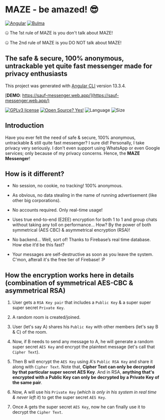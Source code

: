 # MAZE - be amazed! 😎

[![Angular](https://img.shields.io/badge/Angular-DD0031?style=for-the-badge&logo=angular&logoColor=white)](https://angular.io/)
[![Bulma](https://img.shields.io/badge/Bulma-00D1B2?style=for-the-badge&logo=bulma&logoColor=white)](https://bulma.io/)

🤐 The 1st rule of MAZE is you don't talk about MAZE!

🤐 The 2nd rule of MAZE is you DO NOT talk about MAZE!

## The  safe & secure, 100% anonymous, untrackable yet quite fast messenger made for privacy enthusiasts

This project was generated with [Angular CLI](https://github.com/angular/angular-cli) version 13.3.4.

[**DEMO**: https://sauf-messenger.web.app/](https://sauf-messenger.web.app/)

[![GPLv3 license](https://img.shields.io/badge/License-GPLv3-blue.svg?style=for-the-badge)](http://perso.crans.org/besson/LICENSE.html)
[![Open Source? Yes!](https://img.shields.io/badge/Open_Source%3F-Yes!-blue?style=for-the-badge&logo=gitHub&logoColor=white)](https://opensource.com/resources/what-open-source/)
![Language](https://img.shields.io/github/languages/top/dusk196/maze-messenger?style=for-the-badge)
![Size](https://img.shields.io/github/languages/code-size/dusk196/maze-messenger?style=for-the-badge)

## Introduction

Have you ever felt the need of safe & secure, 100% anonymous, untrackable & still quite fast messenger? I sure did! Personally, I take privacy very seriously. I don't even support using WhatsApp or even Google services; only because of my privacy concerns. Hence, the **MAZE Messenger**!

## How is it different?

* No session, no cookie, no tracking! 100% anonymous.

* As obvious, no data stealing in the name of running advertisement (like other big corporations).

* No accounts required. Only real-time usage!

* Uses true end-to-end (E2EE) encryption for both 1 to 1 and group chats without taking any toll on performance… How? By the power of both symmetrical (AES CBC) & asymmetrical encryption (RSA)!

* No backend… Well, sort of! Thanks to Firebase’s real time database. How else it’d be this fast?

* Your messages are self-destructive as soon as you leave the system. C'mon, afterall it's the free tier of Firebase! :P

## How the encryption works here in details (combination of symmetrical AES-CBC & asymmetrical RSA)

1. User gets a `RSA Key pair` that includes a `Public Key` & a super super super secret `Private Key`.

2. A random room is created/joined.

3. User (let's say A) shares his `Public Key` with other members (let's say B & C) of the room.

4. Now, if B needs to send any message to A, he will generate a random super secret `AES Key` and encrypt the plaintext message (let's call that `Cipher Text`).

5. Then B will encrypt the `AES Key` using A's `Public RSA Key` and share it along with `Cipher Text`. Note that, **Cipher Text can only be decrypted by that particular super secret AES Key**. And in RSA, **anything that's encrypted with a Public Key can only be decrypted by a Private Key of the same pair**.

6. Now, A will use his `Private Key` (_which is only in his system in real time & never left it_) to get the super secret `AES Key`.

7. Once A gets the super secret `AES Key`, now he can finally use it to decrypt the `Cipher Text`.
